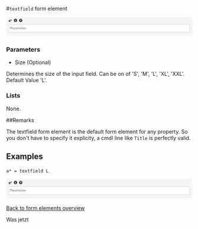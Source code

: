 #`textfield` form element

![a* = textfield L](https://raw.githubusercontent.com/nhagemann/anycontent-cmdl-docs/master/formelement/textfield.jpg)


### Parameters

* Size (Optional)

Determines the size of the input field. Can be on of 'S', 'M', 'L', 'XL', 'XXL'. Default Value 'L'.

### Lists

None.

##Remarks

The textfield form element is the default form element for any property. So you don't have to specify it explicity, a cmdl line like `Title` is perfectly valid.

## Examples

`a* = textfield L`

![a* = textfield L](https://raw.githubusercontent.com/nhagemann/anycontent-cmdl-docs/master/formelement/textfield.jpg)


[Back to form elements overview](../cmdl.md#form-elements)
 
 
Was jetzt